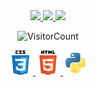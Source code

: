 <div align="center">
  <a href="https://github.com/baalware">
    <img height="150em" src="https://github-readme-stats.vercel.app/api?username=baalware&show_icons=true&theme=dark&hide_border=true&&layout=compact"/>
    <img height="150em" src="https://github-readme-stats.vercel.app/api/top-langs/?username=baalware&theme=dark&hide_border=true&&layout=compact"/>
    <img height="250em" src="https://github.com/danielbped/danielbped/blob/output/github-contribution-grid-snake.svg"/>
  </a>
</div>

<div align="center">

  ![VisitorCount](https://profile-counter.glitch.me/%7Bbaalware%7D/count.svg)
</div>
<p align="center"> <a href="https://developer.android.com" target="_blank" rel="noreferrer"> <img
      src="https://raw.githubusercontent.com/devicons/devicon/master/icons/css3/css3-original-wordmark.svg" alt="css3"
      width="40" height="40" /> </a> <a href="https://www.w3.org/html/" target="_blank" rel="noreferrer"> <img
      src="https://raw.githubusercontent.com/devicons/devicon/master/icons/html5/html5-original-wordmark.svg"
      alt="html5" width="40" height="40" /> </a> <a href="https://www.adobe.com/in/products/illustrator.html"
      width="40" height="40" /> </a> <a href="https://www.python.org" target="_blank" rel="noreferrer"> <img                                                                                       src="https://raw.githubusercontent.com/devicons/devicon/master/icons/python/python-original.svg" alt="python"
      height="40" /> </a> </p>

